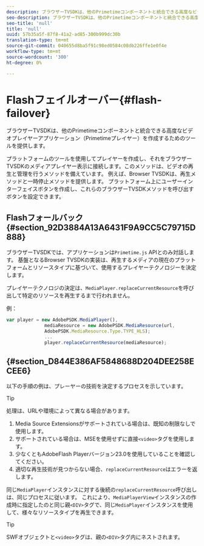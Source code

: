 ```yaml
---
description: ブラウザーTVSDKは、他のPrimetimeコンポーネントと統合できる高度なビデオプレイヤーアプリケーション（Primetimeプレイヤー）を作成するためのツールを提供します。
seo-description: ブラウザーTVSDKは、他のPrimetimeコンポーネントと統合できる高度なビデオプレイヤーアプリケーション（Primetimeプレイヤー）を作成するためのツールを提供します。
seo-title: 'null'
title: 'null'
uuid: 57b35a5f-87f8-41a2-ad85-300b999dc30b
translation-type: tm+mt
source-git-commit: 040655d8ba5f91c98ed0584c08db226ffe1e0f4e
workflow-type: tm+mt
source-wordcount: '300'
ht-degree: 0%

---
```



# Flashフェイルオーバー{#flash-failover}

ブラウザーTVSDKは、他のPrimetimeコンポーネントと統合できる高度なビデオプレイヤーアプリケーション（Primetimeプレイヤー）を作成するためのツールを提供します。

プラットフォームのツールを使用してプレイヤーを作成し、それをブラウザーTVSDKのメディアプレイヤー表示に接続します。このメソッドは、ビデオの再生と管理を行うメソッドを備えています。 例えば、Browser TVSDKは、再生メソッドと一時停止メソッドを提供します。 プラットフォーム上にユーザーインターフェイスボタンを作成し、これらのブラウザーTVSDKメソッドを呼び出すボタンを設定できます。

## Flashフォールバック{#section_92D3884A13A6431F9A9CC5C79715D888}

ブラウザーTVSDKでは、アプリケーションは`Primetime.js` APIとのみ対話します。 基盤となるBrowser TVSDKの実装は、再生するメディアの現在のプラットフォームとリソースタイプに基づいて、使用するプレイヤーテクノロジーを決定します。

プレイヤーテクノロジの決定は、`MediaPlayer.replaceCurrentResource`を呼び出して特定のリソースを再生するまで行われません。

例：

```js
var player = new AdobePSDK.MediaPlayer(), 
              mediaResource = new AdobePSDK.MediaResource(url, 
              AdobePSDK.MediaResource.Type.TYPE_HLS); 
              ... 
              player.replaceCurrentResource(mediaResource);
```

## {#section_D844E386AF5848688D204DEE258ECEE6}

以下の手順の例は、プレーヤーの技術を決定するプロセスを示しています。

>[!TIP]
>
>処理は、URLや環境によって異なる場合があります。

1. Media Source Extensionsがサポートされている場合は、既知の制限なしで使用します。
1. サポートされている場合は、MSEを使用せずに直接`<video>`タグを使用します。
1. 少なくともAdobeFlash Playerバージョン23.0を使用していることを確認してください。
1. 適切な再生技術が見つからない場合、`replaceCurrentResource`はエラーを返します。

同じ`MediaPlayer`インスタンスに対する後続の`replaceCurrentResource`呼び出しは、同じプロセスに従います。 これにより、`MediaPlayerView`インスタンスの作成時に指定したのと同じ親`<DIV>`タグで、同じ`MediaPlayer`インスタンスを使用して、様々なリソースタイプを再生できます。

>[!TIP]
>
>SWFオブジェクトと`<video>`タグは、親の`<DIV>`タグ内にネストされます。

